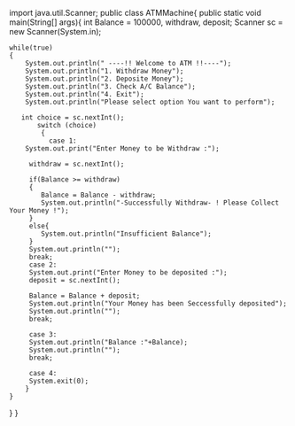 import java.util.Scanner;
public class ATMMachine{
 public static void main(String[] args){
    int Balance = 100000, withdraw, deposit;
    Scanner sc = new Scanner(System.in);

    while(true)
    {
        System.out.println(" ----!! Welcome to ATM !!----");
        System.out.println("1. Withdraw Money");
        System.out.println("2. Deposite Money");
        System.out.println("3. Check A/C Balance");
        System.out.println("4. Exit");
        System.out.println("Please select option You want to perform");  

       int choice = sc.nextInt();
           switch (choice)
            {
              case 1:
        System.out.print("Enter Money to be Withdraw :");
    
         withdraw = sc.nextInt();

         if(Balance >= withdraw)
         {
            Balance = Balance - withdraw;
            System.out.println("-Successfully Withdraw- ! Please Collect Your Money !");
         }
         else{
            System.out.println("Insufficient Balance");
         }
         System.out.println("");
         break;
         case 2:
         System.out.print("Enter Money to be deposited :");
         deposit = sc.nextInt();

         Balance = Balance + deposit;
         System.out.println("Your Money has been Seccessfully deposited");
         System.out.println("");
         break;

         case 3:
         System.out.println("Balance :"+Balance);
         System.out.println("");
         break;

         case 4:
         System.exit(0);
        }
    }
}
}
